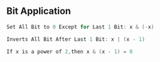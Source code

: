 ## Bit Application
```cpp
Set All Bit to 0 Except for Last 1 Bit: x & (-x)

Inverts All Bit After Last 1 Bit: x | (x - 1)

If x is a power of 2,then x & (x - 1) = 0
```


